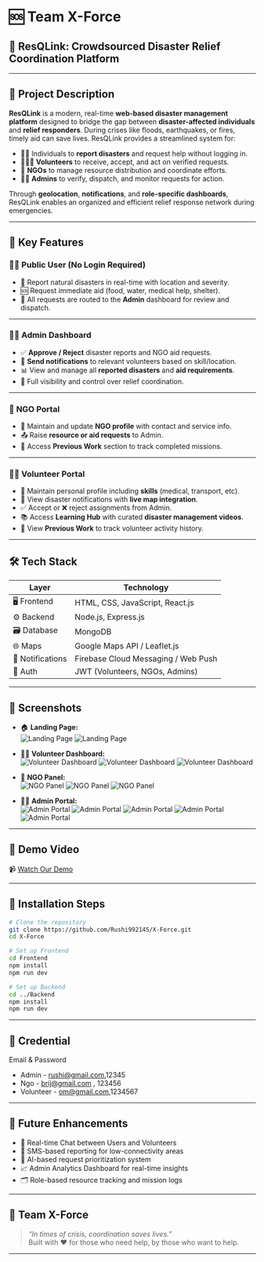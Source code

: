 # 🆘 **Team X-Force**

## 🚀 **ResQLink: Crowdsourced Disaster Relief Coordination Platform**

---

## 📖 **Project Description**

**ResQLink** is a modern, real-time **web-based disaster management platform** designed to bridge the gap between **disaster-affected individuals** and **relief responders**. During crises like floods, earthquakes, or fires, timely aid can save lives. ResQLink provides a streamlined system for:

- 🧍‍♂️ Individuals to **report disasters** and request help without logging in.
- 🧑‍🤝‍🧑 **Volunteers** to receive, accept, and act on verified requests.
- 🏥 **NGOs** to manage resource distribution and coordinate efforts.
- 🧑‍💼 **Admins** to verify, dispatch, and monitor requests for action.

Through **geolocation**, **notifications**, and **role-specific dashboards**, ResQLink enables an organized and efficient relief response network during emergencies.

---

## 🌟 **Key Features**

### 🙋‍♂️ **Public User (No Login Required)**
- 📍 Report natural disasters in real-time with location and severity.
- 🆘 Request immediate aid (food, water, medical help, shelter).
- 🔄 All requests are routed to the **Admin** dashboard for review and dispatch.

---

### 🧑‍💼 **Admin Dashboard**
- ✅ **Approve / Reject** disaster reports and NGO aid requests.
- 🔔 **Send notifications** to relevant volunteers based on skill/location.
- 📊 View and manage all **reported disasters** and **aid requirements**.
- 🔎 Full visibility and control over relief coordination.

---

### 🏥 **NGO Portal**
- 📝 Maintain and update **NGO profile** with contact and service info.
- 📤 Raise **resource or aid requests** to Admin.
- 📂 Access **Previous Work** section to track completed missions.

---

### 🧑‍🚒 **Volunteer Portal**
- 🧾 Maintain personal profile including **skills** (medical, transport, etc).
- 📍 View disaster notifications with **live map integration**.
- ✅ Accept or ❌ reject assignments from Admin.
- 📚 Access **Learning Hub** with curated **disaster management videos**.
- 📂 View **Previous Work** to track volunteer activity history.

---

## 🛠️ **Tech Stack**

| Layer         | Technology                            |
|--------------|--------------------------------------|
| 🖥️ Frontend   | HTML, CSS, JavaScript, React.js      |
| ⚙️ Backend    | Node.js, Express.js                  |
| 🗃️ Database   | MongoDB                              |
| 🌐 Maps       | Google Maps API / Leaflet.js        |
| 🔔 Notifications | Firebase Cloud Messaging / Web Push |
| 🔐 Auth       | JWT (Volunteers, NGOs, Admins)      |

---

<!--## 🗺️ **System Workflow**-->

<!--```text-->
<!--[User] ➜ Sends Disaster Report ➜ [Admin]-->
<!--                                ➜ Approves & Sends Notification ➜ [Volunteers]-->
<!--                                ➜ Tracks and Logs Activity-->

<!--[User] ➜ Requests Aid ➜ [Admin] ➜ Dispatches to NGOs / Volunteers-->

<!--[NGO] ➜ Sends Requirement ➜ [Admin] ➜ Verifies & Notifies Volunteers-->
<!--```-->

<!------->

## 📸 **Screenshots**

- 🏠 **Landing Page:**  
  ![Landing Page](https://github.com/brijmohan17/Images/blob/main/Land1.png)
  ![Landing Page](https://github.com/brijmohan17/Images/blob/main/land4.png)

- 🧑‍🦒 **Volunteer Dashboard:**  
  ![Volunteer Dashboard](https://github.com/brijmohan17/Images/blob/main/vol2.png)
  ![Volunteer Dashboard](https://github.com/brijmohan17/Images/blob/main/vol3.png)
  ![Volunteer Dashboard](https://github.com/brijmohan17/Images/blob/main/vol4.png)

- 🏥 **NGO Panel:**  
  ![NGO Panel](https://github.com/brijmohan17/Images/blob/main/n1.png)
  ![NGO Panel](https://github.com/brijmohan17/Images/blob/main/n2.png)
  ![NGO Panel](https://github.com/brijmohan17/Images/blob/main/n3.png)

- 🧑‍💼 **Admin Portal:**  
  ![Admin Portal](https://github.com/brijmohan17/Images/blob/main/ad1.png)
  ![Admin Portal](https://github.com/brijmohan17/Images/blob/main/ad2.png)
  ![Admin Portal](https://github.com/brijmohan17/Images/blob/main/ad3.png)
  ![Admin Portal](https://github.com/brijmohan17/Images/blob/main/ad4.png)
  ![Admin Portal](https://github.com/brijmohan17/Images/blob/main/ad5.png)

---



## 🎥 **Demo Video**

📹 [Watch Our Demo]([https://your-demo-link-here.com](https://drive.google.com/drive/folders/1u7CMJuIy364FzjRVRJZWXQiGH_3i5kn1))

---

## 🔧 **Installation Steps**

```sh
# Clone the repository
git clone https://github.com/Rushi992145/X-Force.git
cd X-Force

# Set up Frontend
cd Frontend
npm install
npm run dev

# Set up Backend
cd ../Backend
npm install
npm run dev
```


---
## 🔑 **Credential**
Email & Password
- Admin - rushi@gmail.com,12345
- Ngo - brij@gmail.com , 123456
- Volunteer - om@gmail.com,1234567        

---

## 🚀 **Future Enhancements**

- 💬 Real-time Chat between Users and Volunteers  
- 📲 SMS-based reporting for low-connectivity areas  
- 🧠 AI-based request prioritization system  
- 📈 Admin Analytics Dashboard for real-time insights  
- 🗂️ Role-based resource tracking and mission logs  

---

## 🤝 **Team X-Force**

> *“In times of crisis, coordination saves lives.”*  
> Built with ❤️ for those who need help, by those who want to help.

---

<!--## 📬 **Want to Contribute?**-->

<!--We welcome feedback, suggestions, and contributions!  -->
<!--📧 Reach us at: [teamxforce@email.com](mailto:teamxforce@gmail.com)-->
